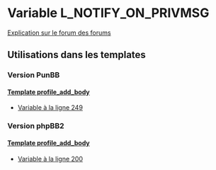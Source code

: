 # Variable L_NOTIFY_ON_PRIVMSG
[Explication sur le forum des forums](http://forum.forumactif.com/t294113-listing-des-variables#L_NOTIFY_ON_PRIVMSG)

## Utilisations dans les templates

### Version PunBB

#### [Template profile_add_body](punbb/profile_add_body.md)
* [Variable à la ligne 249](../punbb/profile_add_body.tpl#L249)

### Version phpBB2

#### [Template profile_add_body](subsilver/profile_add_body.md)
* [Variable à la ligne 200](../subsilver/profile_add_body.tpl#L200)